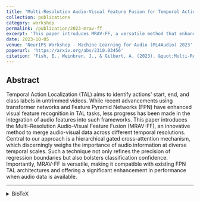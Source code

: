 ```yaml
---
title: "Multi-Resolution Audio-Visual Feature Fusion for Temporal Action Localization"
collection: publications
category: workshop
permalink: /publication/2023-mrav-ff
excerpt: 'This paper introduces MRAV-FF, a versatile method that enhances Temporal Action Localization by effectively fusing audio-visual data across multiple resolutions using a novel gated cross-attention mechanism.'
date: 2023-10-05
venue: 'NeurIPS Workshop - Machine Learning for Audio (ML4Audio) 2023'
paperurl: 'https://arxiv.org/abs/2310.03456'
citation: 'Fish, E., Weinbren, J., & Gilbert, A. (2023). &quot;Multi-Resolution Audio-Visual Feature Fusion for Temporal Action Localization.&quot; <i>NeurIPS Workshop on Machine Learning for Audio</i>.'
---
```


## Abstract

Temporal Action Localization (TAL) aims to identify actions' start, end, and class labels in untrimmed videos. While recent advancements using transformer networks and Feature Pyramid Networks (FPN) have enhanced visual feature recognition in TAL tasks, less progress has been made in the integration of audio features into such frameworks. This paper introduces the Multi-Resolution Audio-Visual Feature Fusion (MRAV-FF), an innovative method to merge audio-visual data across different temporal resolutions. Central to our approach is a hierarchical gated cross-attention mechanism, which discerningly weighs the importance of audio information at diverse temporal scales. Such a technique not only refines the precision of regression boundaries but also bolsters classification confidence. Importantly, MRAV-FF is versatile, making it compatible with existing FPN TAL architectures and offering a significant enhancement in performance when audio data is available.

---

<details>
<summary>BibTeX</summary>
<pre>
@article{fish2023multi,
  title={Multi-Resolution Audio-Visual Feature Fusion for Temporal Action Localization},
  author={Fish, Edward and Weinbren, Jon and Gilbert, Andrew},
  journal={arXiv preprint arXiv:2310.03456},
  year={2023}
}
</pre>
</details>

